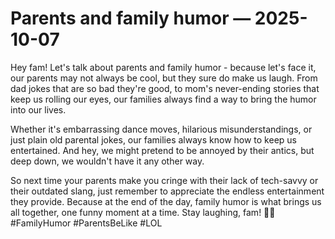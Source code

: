 # Parents and family humor — 2025-10-07

Hey fam! Let's talk about parents and family humor - because let's face it, our parents may not always be cool, but they sure do make us laugh. From dad jokes that are so bad they're good, to mom's never-ending stories that keep us rolling our eyes, our families always find a way to bring the humor into our lives.

Whether it's embarrassing dance moves, hilarious misunderstandings, or just plain old parental jokes, our families always know how to keep us entertained. And hey, we might pretend to be annoyed by their antics, but deep down, we wouldn't have it any other way.

So next time your parents make you cringe with their lack of tech-savvy or their outdated slang, just remember to appreciate the endless entertainment they provide. Because at the end of the day, family humor is what brings us all together, one funny moment at a time. Stay laughing, fam! 🤣💖 #FamilyHumor #ParentsBeLike #LOL